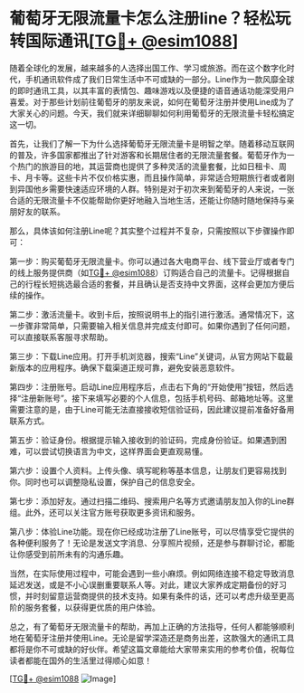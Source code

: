 # 葡萄牙无限流量卡怎么注册line？轻松玩转国际通讯[[TG💪+ @esim1088](https://t.me/s/esim1088)]

随着全球化的发展，越来越多的人选择出国工作、学习或旅游。而在这个数字化时代，手机通讯软件成了我们日常生活中不可或缺的一部分。Line作为一款风靡全球的即时通讯工具，以其丰富的表情包、趣味游戏以及便捷的语音通话功能深受用户喜爱。对于那些计划前往葡萄牙的朋友来说，如何在葡萄牙注册并使用Line成为了大家关心的问题。今天，我们就来详细聊聊如何利用葡萄牙的无限流量卡轻松搞定这一切。

首先，让我们了解一下为什么选择葡萄牙无限流量卡是明智之举。随着移动互联网的普及，许多国家都推出了针对游客和长期居住者的无限流量套餐。葡萄牙作为一个热门的旅游目的地，其运营商也提供了多种灵活的流量套餐，比如日租卡、周卡、月卡等。这些卡片不仅价格实惠，而且操作简单，非常适合短期旅行者或者刚到异国他乡需要快速适应环境的人群。特别是对于初次来到葡萄牙的人来说，一张合适的无限流量卡不仅能帮助你更好地融入当地生活，还能让你随时随地保持与亲朋好友的联系。

那么，具体该如何注册Line呢？其实整个过程并不复杂，只需按照以下步骤操作即可：

第一步：购买葡萄牙无限流量卡。你可以通过各大电商平台、线下营业厅或者专门的线上服务提供商（如[TG💪+ @esim1088](https://t.me/s/esim1088)）订购适合自己的流量卡。记得根据自己的行程长短挑选最合适的套餐，并且确认是否支持中文界面，这样会更加方便后续的操作。

第二步：激活流量卡。收到卡后，按照说明书上的指引进行激活。通常情况下，这一步骤非常简单，只需要输入相关信息并完成支付即可。如果你遇到了任何问题，可以直接联系客服寻求帮助。

第三步：下载Line应用。打开手机浏览器，搜索“Line”关键词，从官方网站下载最新版本的应用程序。确保下载渠道正规可靠，避免安装恶意软件。

第四步：注册账号。启动Line应用程序后，点击右下角的“开始使用”按钮，然后选择“注册新账号”。接下来填写必要的个人信息，包括手机号码、邮箱地址等。这里需要注意的是，由于Line可能无法直接接收短信验证码，因此建议提前准备好备用联系方式。

第五步：验证身份。根据提示输入接收到的验证码，完成身份验证。如果遇到困难，可以尝试切换语言为中文，这样界面会更直观易懂。

第六步：设置个人资料。上传头像、填写昵称等基本信息，让朋友们更容易找到你。同时也可以调整隐私设置，保护自己的信息安全。

第七步：添加好友。通过扫描二维码、搜索用户名等方式邀请朋友加入你的Line群组。此外，还可以关注官方账号获取更多资讯和服务。

第八步：体验Line功能。现在你已经成功注册了Line账号，可以尽情享受它提供的各种便利服务了！无论是发送文字消息、分享照片视频，还是参与群聊讨论，都能让你感受到前所未有的沟通乐趣。

当然，在实际使用过程中，可能会遇到一些小麻烦。例如网络连接不稳定导致消息延迟发送，或是不小心误删重要联系人等。对此，建议大家养成定期备份的好习惯，并时刻留意运营商提供的技术支持。如果有条件的话，还可以考虑升级至更高阶的服务套餐，以获得更优质的用户体验。

总之，有了葡萄牙无限流量卡的帮助，再加上正确的方法指导，任何人都能够顺利地在葡萄牙注册并使用Line。无论是留学深造还是商务出差，这款强大的通讯工具都将是你不可或缺的好伙伴。希望这篇文章能给大家带来实用的参考价值，祝每位读者都能在国外的生活里过得顺心如意！

[[TG💪+ @esim1088](https://t.me/s/esim1088) ![Image](https://i.postimg.cc/4NQfJmqS/Snipaste-2025-05-13-00-14-12.png)]